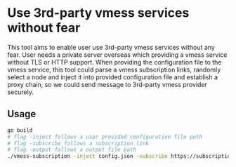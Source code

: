 # Use 3rd-party vmess services without fear

This tool aims to enable user use 3rd-party vmess services without any fear. User needs a private server overseas which providing a vmess service without TLS or HTTP support. When providing the configuration file to the vmess service, this tool could parse a vmess subscription links, randomly select a node and inject it into provided configuration file and establish a proxy chain, so we could send message to 3rd-party vmess provider securely.

## Usage

```sh
go build
# flag -inject follows a user provided configuration file path
# flag -subscribe follows a subscription link
# flag -output follows a output file path
./vmess-subscription -inject config.json -subscribe https://subscription.com -output injected.json
```
